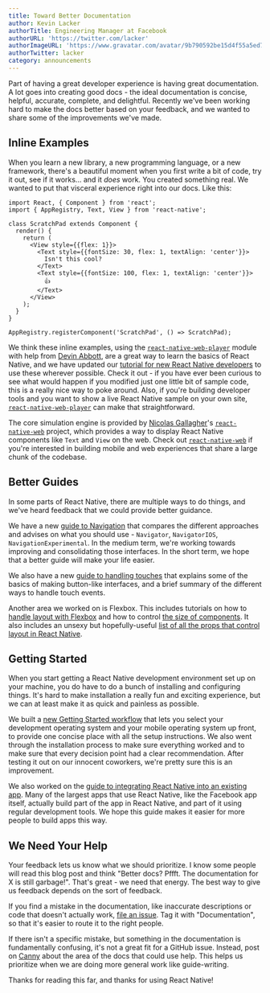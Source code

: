 ```yaml
---
title: Toward Better Documentation
author: Kevin Lacker
authorTitle: Engineering Manager at Facebook
authorURL: 'https://twitter.com/lacker'
authorImageURL: 'https://www.gravatar.com/avatar/9b790592be15d4f55a5ed7abb5103304?s=128'
authorTwitter: lacker
category: announcements
---
```


Part of having a great developer experience is having great documentation. A lot goes into creating good docs - the ideal documentation is concise, helpful, accurate, complete, and delightful. Recently we've been working hard to make the docs better based on your feedback, and we wanted to share some of the improvements we've made.

## Inline Examples

When you learn a new library, a new programming language, or a new framework, there's a beautiful moment when you first write a bit of code, try it out, see if it works... and it _does_ work. You created something real. We wanted to put that visceral experience right into our docs. Like this:

```ReactNativeWebPlayer
import React, { Component } from 'react';
import { AppRegistry, Text, View } from 'react-native';

class ScratchPad extends Component {
  render() {
    return (
      <View style={{flex: 1}}>
        <Text style={{fontSize: 30, flex: 1, textAlign: 'center'}}>
          Isn't this cool?
        </Text>
        <Text style={{fontSize: 100, flex: 1, textAlign: 'center'}}>
          👍
        </Text>
      </View>
    );
  }
}

AppRegistry.registerComponent('ScratchPad', () => ScratchPad);
```

We think these inline examples, using the [`react-native-web-player`](https://github.com/dabbott/react-native-web-player) module with help from [Devin Abbott](https://twitter.com/devinaabbott), are a great way to learn the basics of React Native, and we have updated our [tutorial for new React Native developers](/docs/tutorial) to use these wherever possible. Check it out - if you have ever been curious to see what would happen if you modified just one little bit of sample code, this is a really nice way to poke around. Also, if you're building developer tools and you want to show a live React Native sample on your own site, [`react-native-web-player`](https://github.com/dabbott/react-native-web-player) can make that straightforward.

The core simulation engine is provided by [Nicolas Gallagher](https://twitter.com/necolas)'s [`react-native-web`](https://github.com/necolas/react-native-web) project, which provides a way to display React Native components like `Text` and `View` on the web. Check out [`react-native-web`](https://github.com/necolas/react-native-web) if you're interested in building mobile and web experiences that share a large chunk of the codebase.

## Better Guides

In some parts of React Native, there are multiple ways to do things, and we've heard feedback that we could provide better guidance.

We have a new [guide to Navigation](/docs/navigation) that compares the different approaches and advises on what you should use - `Navigator`, `NavigatorIOS`, `NavigationExperimental`. In the medium term, we're working towards improving and consolidating those interfaces. In the short term, we hope that a better guide will make your life easier.

We also have a new [guide to handling touches](/docs/handling-touches) that explains some of the basics of making button-like interfaces, and a brief summary of the different ways to handle touch events.

Another area we worked on is Flexbox. This includes tutorials on how to [handle layout with Flexbox](/docs/flexbox) and how to control [the size of components](/docs/height-and-width). It also includes an unsexy but hopefully-useful [list of all the props that control layout in React Native](/docs/layout-props).

## Getting Started

When you start getting a React Native development environment set up on your machine, you do have to do a bunch of installing and configuring things. It's hard to make installation a really fun and exciting experience, but we can at least make it as quick and painless as possible.

We built a [new Getting Started workflow](/docs/next/getting-started) that lets you select your development operating system and your mobile operating system up front, to provide one concise place with all the setup instructions. We also went through the installation process to make sure everything worked and to make sure that every decision point had a clear recommendation. After testing it out on our innocent coworkers, we're pretty sure this is an improvement.

We also worked on the [guide to integrating React Native into an existing app](/docs/integration-with-existing-apps). Many of the largest apps that use React Native, like the Facebook app itself, actually build part of the app in React Native, and part of it using regular development tools. We hope this guide makes it easier for more people to build apps this way.

## We Need Your Help

Your feedback lets us know what we should prioritize. I know some people will read this blog post and think "Better docs? Pffft. The documentation for X is still garbage!". That's great - we need that energy. The best way to give us feedback depends on the sort of feedback.

If you find a mistake in the documentation, like inaccurate descriptions or code that doesn't actually work, [file an issue](https://github.com/facebook/react-native/issues). Tag it with "Documentation", so that it's easier to route it to the right people.

If there isn't a specific mistake, but something in the documentation is fundamentally confusing, it's not a great fit for a GitHub issue. Instead, post on [Canny](https://react-native.canny.io/feature-requests) about the area of the docs that could use help. This helps us prioritize when we are doing more general work like guide-writing.

Thanks for reading this far, and thanks for using React Native!
